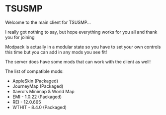 # TSUSMP
Welcome to the main client for TSUSMP...

I really got nothing to say, but hope everything works for you all and
thank you for joining

Modpack is actually in a modular state so you have to set your own controls this time but you can add in any mods you see fit!

The server does have some mods that can work with the client as well!

The list of compatible mods:


- AppleSkin (Packaged)
- JourneyMap (Packaged)
- Xaero's Minimap & World Map
- EMI - 1.0.22 (Packaged)
- REI - 12.0.665
- WTHIT - 8.4.0 (Packaged)
